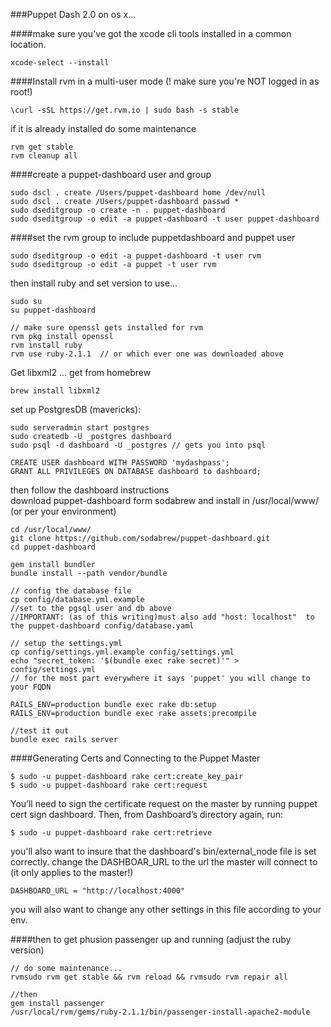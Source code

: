 ###Puppet Dash 2.0 on os x...

####make sure you've got the xcode cli tools installed in a common location.  
```
xcode-select --install
```

####Install rvm in a multi-user mode (! make sure you're NOT logged in as root!)  
```
\curl -sSL https://get.rvm.io | sudo bash -s stable
```

if it is already installed do some maintenance

```
rvm get stable
rvm cleanup all
```

####create a puppet-dashboard user and group  
```  
sudo dscl . create /Users/puppet-dashboard home /dev/null
sudo dscl . create /Users/puppet-dashboard passwd *
sudo dseditgroup -o create -n . puppet-dashboard
sudo dseditgroup -o edit -a puppet-dashboard -t user puppet-dashboard  
```

####set the rvm group to include puppetdashboard and puppet user  
```
sudo dseditgroup -o edit -a puppet-dashboard -t user rvm
sudo dseditgroup -o edit -a puppet -t user rvm
```

then install ruby and set version to use...  
```
sudo su
su puppet-dashboard

// make sure openssl gets installed for rvm
rvm pkg install openssl
rvm install ruby
rvm use ruby-2.1.1  // or which ever one was downloaded above
```

Get libxml2 ... get from homebrew  
```
brew install libxml2
```

set up PostgresDB (mavericks):  
```  
sudo serveradmin start postgres
sudo createdb -U _postgres dashboard
sudo psql -d dashboard -U _postgres // gets you into psql  

CREATE USER dashboard WITH PASSWORD 'mydashpass';
GRANT ALL PRIVILEGES ON DATABASE dashboard to dashboard;  
```  

then follow the dashboard instructions  
download puppet-dashboard form sodabrew and install in /usr/local/www/ (or per your environment)
```
cd /usr/local/www/
git clone https://github.com/sodabrew/puppet-dashboard.git
cd puppet-dashboard

gem install bundler
bundle install --path vendor/bundle

// config the database file
cp config/database.yml.example  
//set to the pgsql user and db above
//IMPORTANT: (as of this writing)must also add "host: localhost"  to the puppet-dashboard config/database.yaml

// setup the settings.yml
cp config/settings.yml.example config/settings.yml
echo "secret_token: '$(bundle exec rake secret)'" > config/settings.yml 
// for the most part everywhere it says 'puppet' you will change to your FQDN

RAILS_ENV=production bundle exec rake db:setup
RAILS_ENV=production bundle exec rake assets:precompile

//test it out 
bundle exec rails server
```

####Generating Certs and Connecting to the Puppet Master

```
$ sudo -u puppet-dashboard rake cert:create_key_pair
$ sudo -u puppet-dashboard rake cert:request
```
You’ll need to sign the certificate request on the master by running puppet cert sign dashboard. Then, from Dashboard’s directory again, run:  
```
$ sudo -u puppet-dashboard rake cert:retrieve
```

you'll also want to insure that the dashboard's bin/external_node file is set correctly.
change the DASHBOAR_URL to the url the master will connect to (it only applies to the master!) 
```
DASHBOARD_URL = "http://localhost:4000"
```  
you will also want to change any other settings in this file according to your env. 

####then to get phusion passenger up and running  (adjust the ruby version)   
```
// do some maintenance... 
rvmsudo rvm get stable && rvm reload && rvmsudo rvm repair all

//then
gem install passenger
/usr/local/rvm/gems/ruby-2.1.1/bin/passenger-install-apache2-module
```
